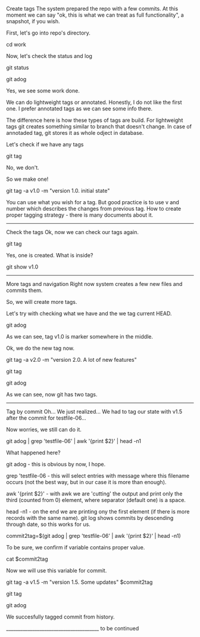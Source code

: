 Create tags
The system prepared the repo with a few commits. At this moment we can say "ok, this is what we can treat as full functionality", a snapshot, if you wish.

First, let's go into repo's directory.

cd work

Now, let's check the status and log

git status

git adog

Yes, we see some work done.

We can do lightweight tags or annotated. Honestly, I do not like the first one. I prefer annotated tags as we can see some info there.

The difference here is how these types of tags are build. For lightweight tags git creates something similar to branch that doesn't change.
In case of annotaded tag, git stores it as whole odject in database.

Let's check if we have any tags

git tag

No, we don't.

So we make one!

git tag -a v1.0 -m "version 1.0. initial state"

You can use what you wish for a tag. But good practice is to use v and number which describes the changes from previous tag.
How to create proper tagging strategy - there is many documents about it.

_______________________________________________________________________________________

Check the tags
Ok, now we can check our tags again.

git tag

Yes, one is created. What is inside?

git show v1.0

_________________________________________________________________________________________

More tags and navigation
Right now system creates a few new files and commits them.

So, we will create more tags.

Let's try with checking what we have and the we tag current HEAD.

git adog

As we can see, tag v1.0 is marker somewhere in the middle.

Ok, we do the new tag now.

git tag -a v2.0 -m "version 2.0. A lot of new features"

git tag

git adog

As we can see, now git has two tags.

___________________________________________________________________________________________

Tag by commit
Oh... We just realized... We had to tag our state with v1.5 after the commit for testfile-06...

Now worries, we still can do it.

git adog | grep 'testfile-06' | awk '{print $2}' | head -n1

What happened here?

git adog - this is obvious by now, I hope.

grep 'testfile-06 - this will select entries with message where this filename occurs (not the best way, but in our case it is more than enough).

awk '{print $2}' - with awk we are 'cutting' the output and print only the third (counted from 0) element, where separator (default one) is a space.

head -n1 - on the end we are printing ony the first element (if there is more records with the same name). git log shows commits by descending through date, so this works for us.



commit2tag=$(git adog | grep 'testfile-06' | awk '{print $2}' | head -n1)

To be sure, we confirm if variable contains proper value.

cat $commit2tag

Now we will use this variable for commit.

git tag -a v1.5 -m "version 1.5. Some updates" $commit2tag

git tag

git adog

We succesfully tagged commit from history.

_______________________________________ to be continued
